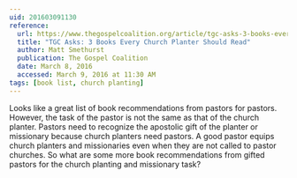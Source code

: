```yaml
---
uid: 201603091130
reference: 
  url: https://www.thegospelcoalition.org/article/tgc-asks-3-books-every-church-planter-should-read/
  title: "TGC Asks: 3 Books Every Church Planter Should Read"
  author: Matt Smethurst
  publication: The Gospel Coalition
  date: March 8, 2016
  accessed: March 9, 2016 at 11:30 AM
tags: [book list, church planting] 
---
```


Looks like a great list of book recommendations from pastors for pastors. However, the task of the pastor is not the same as that of the church planter. Pastors need to recognize the apostolic gift of the planter or missionary because church planters need pastors. A good pastor equips church planters and missionaries even when they are not called to pastor churches. So what are some more book recommendations from gifted pastors for the church planting and missionary task?
